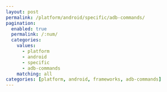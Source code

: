 ```yaml
---
layout: post
permalink: /platform/android/specific/adb-commands/
pagination: 
  enabled: true
  permalink: /:num/
  categories:
    values:
      - platform
      - android
      - specific
      - adb-commands
    matching: all
categories: [platform, android, frameworks, adb-commands]
---
```


